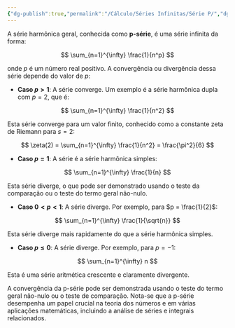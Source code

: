 ```yaml
---
{"dg-publish":true,"permalink":"/Cálculo/Séries Infinitas/Série P/","dgPassFrontmatter":true,"created":"2025-04-16T05:05:31.311-03:00"}
---
```



A série harmônica geral, conhecida como **p-série**, é uma série infinita da forma:

$$
\sum_{n=1}^{\infty} \frac{1}{n^p}
$$

onde $p$ é um número real positivo. A convergência ou divergência dessa série depende do valor de $p$:

- **Caso $p > 1$**: A série converge. Um exemplo é a série harmônica dupla com $p = 2$, que é:

$$
\sum_{n=1}^{\infty} \frac{1}{n^2}
$$

Esta série converge para um valor finito, conhecido como a constante zeta de Riemann para $s = 2$:

$$
\zeta(2) = \sum_{n=1}^{\infty} \frac{1}{n^2} = \frac{\pi^2}{6}
$$

- **Caso $p = 1$**: A série é a série harmônica simples:

$$
\sum_{n=1}^{\infty} \frac{1}{n}
$$

Esta série diverge, o que pode ser demonstrado usando o teste da comparação ou o teste do termo geral não-nulo.

- **Caso $0 < p < 1$**: A série diverge. Por exemplo, para $p = \frac{1}{2}$:

$$
\sum_{n=1}^{\infty} \frac{1}{\sqrt{n}}
$$

Esta série diverge mais rapidamente do que a série harmônica simples.

- **Caso $p \leq 0$**: A série diverge. Por exemplo, para $p = -1$:

$$
\sum_{n=1}^{\infty} n
$$

Esta é uma série aritmética crescente e claramente divergente.

A convergência da p-série pode ser demonstrada usando o teste do termo geral não-nulo ou o teste de comparação. Nota-se que a p-série desempenha um papel crucial na teoria dos números e em várias aplicações matemáticas, incluindo a análise de séries e integrais relacionados.
